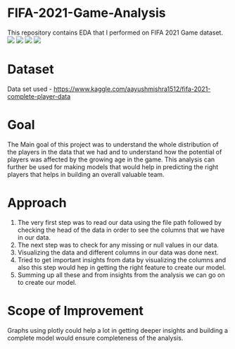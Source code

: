 # FIFA-2021-Game-Analysis
This repository contains EDA that I performed on FIFA 2021 Game dataset. <br>
<img src="https://img.shields.io/badge/python%20-%2314354C.svg?&style=for-the-badge&logo=python&logoColor=white"/> <img src="https://img.shields.io/badge/pandas%20-%23150458.svg?&style=for-the-badge&logo=pandas&logoColor=white" />  <img src="https://img.shields.io/badge/numpy%20-%23013243.svg?&style=for-the-badge&logo=numpy&logoColor=white" /> <img src="https://img.shields.io/badge/Jupyter%20-%23F37626.svg?&style=for-the-badge&logo=Jupyter&logoColor=white" /> <br/>

# Dataset
Data set used - https://www.kaggle.com/aayushmishra1512/fifa-2021-complete-player-data <br/>

# Goal
The Main goal of this project was to understand the whole distribution of the players in the data that we had and to understand how the potential of players was affected by the growing age in the game. This analysis can further be used for making models that would help in predicting the right players that helps in building an overall valuable team.<br/>

# Approach
1) The very first step was to read our data using the file path followed by checking the head of the data in order to see the columns that we have in our data.
2) The next step was to check for any missing or null values in our data.
3) Visualizing the data and different columns in our data was done next.
4) Tried to get important insights from data by visualizing the columns and also this step would hep in getting the right feature to create our model.
5) Summing up all these and from insights from the analysis we can go on to create our model.

# Scope of Improvement
Graphs using plotly could help a lot in getting deeper insights and building a complete model would ensure completeness of the analysis.
